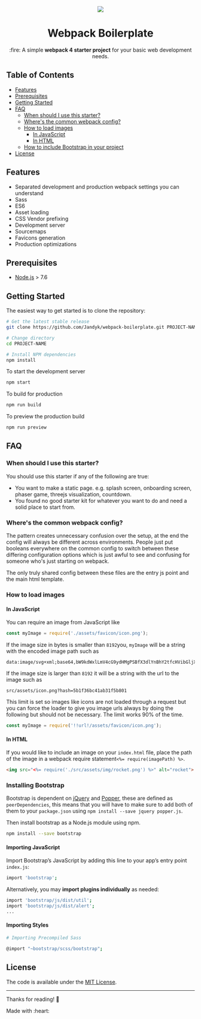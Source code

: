 <div align="center">
  <img src="https://user-images.githubusercontent.com/46722214/52979148-00757f00-33dd-11e9-8019-96677c0dbca7.png">
  <h1>Webpack Boilerplate</h1>
  <p>
    :fire: A simple <strong>webpack 4 starter project</strong> for your basic web development needs.
  </p>
</div>

## Table of Contents

- [Features](#features)
- [Prerequisites](#prerequisites)
- [Getting Started](#getting-started)
- [FAQ](#faq)
  * [When should I use this starter?](#when-should-i-use-this-starter)
  * [Where's the common webpack config?](#wheres-the-common-webpack-config)
  * [How to load images](#how-to-load-images)
    + [In JavaScript](#in-javascript)
    + [In HTML](#in-html)
  * [How to include Bootstrap in your project](#installing-bootstrap)  
- [License](#license)

## Features

* Separated development and production webpack settings you can understand
* Sass
* ES6
* Asset loading
* CSS Vendor prefixing
* Development server
* Sourcemaps
* Favicons generation
* Production optimizations

## Prerequisites

* [Node.js](https://nodejs.org) > 7.6

## Getting Started

The easiest way to get started is to clone the repository:

```bash
# Get the latest stable release
git clone https://github.com/Jandyk/webpack-boilerplate.git PROJECT-NAME

# Change directory
cd PROJECT-NAME

# Install NPM dependencies
npm install
```

To start the development server

```bash
npm start
```

To build for production

```bash
npm run build
```

To preview the production build
```bash
npm run preview
```

## FAQ

### When should I use this starter?

You should use this starter if any of the following are true:

* You want to make a static page. e.g. splash screen, onboarding screen, phaser game, threejs visualization, countdown.
* You found no good starter kit for whatever you want to do and need a solid place to start from.

### Where's the common webpack config?

The pattern creates unnecessary confusion over the setup, at the end the config will always be different across environments.
People just put booleans everywhere on the common config to switch between these differing configuration options which is just awful to see and confusing for someone who's just starting on webpack.

The only truly shared config between these files are the entry js point and the main html template.

### How to load images

#### In JavaScript

You can require an image from JavaScript like
```js
const myImage = require('./assets/favicon/icon.png');
```

If the image size in bytes is smaller than `8192`you, `myImage` will be a string with the encoded image path such as 
```
data:image/svg+xml;base64,bW9kdWxlLmV4cG9ydHMgPSBfX3dlYnBhY2tfcHVibGljX3BhdGhfXyArICJhc3NldHMvaW1hZ2VzL3RpY2stQ3lydkhSdi5zdmciOw==
```
If the image size is larger than `8192` it will be a string with the url to the image such as 
```
src/assets/icon.png?hash=5b1f36bc41ab31f5b801
```

This limit is set so images like icons are not loaded through a request but you can force the loader to give you image urls always by doing the following but should not be necessary. The limit works 90% of the time.
```js
const myImage = require('!!url!/assets/favicon/icon.png');
```

#### In HTML

If you would like to include an image on your `index.html` file, place the path of the image in a webpack require statement`<%= require(imagePath) %>`.

```html
<img src="<%= require('./src/assets/img/rocket.png') %>" alt="rocket">
```

### Installing Bootstrap

Bootstrap is dependent on [jQuery](https://jquery.com/) and [Popper](https://popper.js.org/), these are defined as `peerDependencies`, this means that you will have to make sure to add both of them to your `package.json` using `npm install --save jquery popper.js`.

Then install bootstrap as a Node.js module using npm.

```bash
npm install --save bootstrap
```

#### Importing JavaScript

Import Bootstrap’s JavaScript by adding this line to your app’s entry point `index.js`:

```bash
import 'bootstrap';
```

Alternatively, you may **import plugins individually** as needed:

```bash
import 'bootstrap/js/dist/util';
import 'bootstrap/js/dist/alert';
...
```

#### Importing Styles

```bash
# Importing Precompiled Sass

@import "~bootstrap/scss/bootstrap";
```

## License

The code is available under the [MIT License](LICENSE).

---
Thanks for reading! :pray:
<div>Made with :heart:</div>
